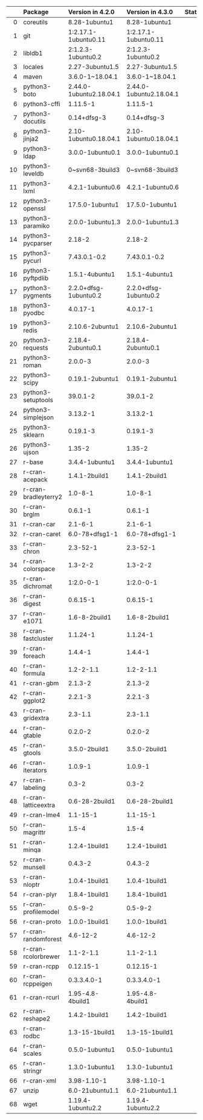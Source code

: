 <!-- markdown-link-check-disable -->

|    | Package              | Version in 4.2.0        | Version in 4.3.0        | Status   |
|---:|:---------------------|:------------------------|:------------------------|:---------|
|  0 | coreutils            | 8.28-1ubuntu1           | 8.28-1ubuntu1           |          |
|  1 | git                  | 1:2.17.1-1ubuntu0.11    | 1:2.17.1-1ubuntu0.11    |          |
|  2 | libldb1              | 2:1.2.3-1ubuntu0.2      | 2:1.2.3-1ubuntu0.2      |          |
|  3 | locales              | 2.27-3ubuntu1.5         | 2.27-3ubuntu1.5         |          |
|  4 | maven                | 3.6.0-1~18.04.1         | 3.6.0-1~18.04.1         |          |
|  5 | python3-boto         | 2.44.0-1ubuntu2.18.04.1 | 2.44.0-1ubuntu2.18.04.1 |          |
|  6 | python3-cffi         | 1.11.5-1                | 1.11.5-1                |          |
|  7 | python3-docutils     | 0.14+dfsg-3             | 0.14+dfsg-3             |          |
|  8 | python3-jinja2       | 2.10-1ubuntu0.18.04.1   | 2.10-1ubuntu0.18.04.1   |          |
|  9 | python3-ldap         | 3.0.0-1ubuntu0.1        | 3.0.0-1ubuntu0.1        |          |
| 10 | python3-leveldb      | 0~svn68-3build3         | 0~svn68-3build3         |          |
| 11 | python3-lxml         | 4.2.1-1ubuntu0.6        | 4.2.1-1ubuntu0.6        |          |
| 12 | python3-openssl      | 17.5.0-1ubuntu1         | 17.5.0-1ubuntu1         |          |
| 13 | python3-paramiko     | 2.0.0-1ubuntu1.3        | 2.0.0-1ubuntu1.3        |          |
| 14 | python3-pycparser    | 2.18-2                  | 2.18-2                  |          |
| 15 | python3-pycurl       | 7.43.0.1-0.2            | 7.43.0.1-0.2            |          |
| 16 | python3-pyftpdlib    | 1.5.1-4ubuntu1          | 1.5.1-4ubuntu1          |          |
| 17 | python3-pygments     | 2.2.0+dfsg-1ubuntu0.2   | 2.2.0+dfsg-1ubuntu0.2   |          |
| 18 | python3-pyodbc       | 4.0.17-1                | 4.0.17-1                |          |
| 19 | python3-redis        | 2.10.6-2ubuntu1         | 2.10.6-2ubuntu1         |          |
| 20 | python3-requests     | 2.18.4-2ubuntu0.1       | 2.18.4-2ubuntu0.1       |          |
| 21 | python3-roman        | 2.0.0-3                 | 2.0.0-3                 |          |
| 22 | python3-scipy        | 0.19.1-2ubuntu1         | 0.19.1-2ubuntu1         |          |
| 23 | python3-setuptools   | 39.0.1-2                | 39.0.1-2                |          |
| 24 | python3-simplejson   | 3.13.2-1                | 3.13.2-1                |          |
| 25 | python3-sklearn      | 0.19.1-3                | 0.19.1-3                |          |
| 26 | python3-ujson        | 1.35-2                  | 1.35-2                  |          |
| 27 | r-base               | 3.4.4-1ubuntu1          | 3.4.4-1ubuntu1          |          |
| 28 | r-cran-acepack       | 1.4.1-2build1           | 1.4.1-2build1           |          |
| 29 | r-cran-bradleyterry2 | 1.0-8-1                 | 1.0-8-1                 |          |
| 30 | r-cran-brglm         | 0.6.1-1                 | 0.6.1-1                 |          |
| 31 | r-cran-car           | 2.1-6-1                 | 2.1-6-1                 |          |
| 32 | r-cran-caret         | 6.0-78+dfsg1-1          | 6.0-78+dfsg1-1          |          |
| 33 | r-cran-chron         | 2.3-52-1                | 2.3-52-1                |          |
| 34 | r-cran-colorspace    | 1.3-2-2                 | 1.3-2-2                 |          |
| 35 | r-cran-dichromat     | 1:2.0-0-1               | 1:2.0-0-1               |          |
| 36 | r-cran-digest        | 0.6.15-1                | 0.6.15-1                |          |
| 37 | r-cran-e1071         | 1.6-8-2build1           | 1.6-8-2build1           |          |
| 38 | r-cran-fastcluster   | 1.1.24-1                | 1.1.24-1                |          |
| 39 | r-cran-foreach       | 1.4.4-1                 | 1.4.4-1                 |          |
| 40 | r-cran-formula       | 1.2-2-1.1               | 1.2-2-1.1               |          |
| 41 | r-cran-gbm           | 2.1.3-2                 | 2.1.3-2                 |          |
| 42 | r-cran-ggplot2       | 2.2.1-3                 | 2.2.1-3                 |          |
| 43 | r-cran-gridextra     | 2.3-1.1                 | 2.3-1.1                 |          |
| 44 | r-cran-gtable        | 0.2.0-2                 | 0.2.0-2                 |          |
| 45 | r-cran-gtools        | 3.5.0-2build1           | 3.5.0-2build1           |          |
| 46 | r-cran-iterators     | 1.0.9-1                 | 1.0.9-1                 |          |
| 47 | r-cran-labeling      | 0.3-2                   | 0.3-2                   |          |
| 48 | r-cran-latticeextra  | 0.6-28-2build1          | 0.6-28-2build1          |          |
| 49 | r-cran-lme4          | 1.1-15-1                | 1.1-15-1                |          |
| 50 | r-cran-magrittr      | 1.5-4                   | 1.5-4                   |          |
| 51 | r-cran-minqa         | 1.2.4-1build1           | 1.2.4-1build1           |          |
| 52 | r-cran-munsell       | 0.4.3-2                 | 0.4.3-2                 |          |
| 53 | r-cran-nloptr        | 1.0.4-1build1           | 1.0.4-1build1           |          |
| 54 | r-cran-plyr          | 1.8.4-1build1           | 1.8.4-1build1           |          |
| 55 | r-cran-profilemodel  | 0.5-9-2                 | 0.5-9-2                 |          |
| 56 | r-cran-proto         | 1.0.0-1build1           | 1.0.0-1build1           |          |
| 57 | r-cran-randomforest  | 4.6-12-2                | 4.6-12-2                |          |
| 58 | r-cran-rcolorbrewer  | 1.1-2-1.1               | 1.1-2-1.1               |          |
| 59 | r-cran-rcpp          | 0.12.15-1               | 0.12.15-1               |          |
| 60 | r-cran-rcppeigen     | 0.3.3.4.0-1             | 0.3.3.4.0-1             |          |
| 61 | r-cran-rcurl         | 1.95-4.8-4build1        | 1.95-4.8-4build1        |          |
| 62 | r-cran-reshape2      | 1.4.2-1build1           | 1.4.2-1build1           |          |
| 63 | r-cran-rodbc         | 1.3-15-1build1          | 1.3-15-1build1          |          |
| 64 | r-cran-scales        | 0.5.0-1ubuntu1          | 0.5.0-1ubuntu1          |          |
| 65 | r-cran-stringr       | 1.3.0-1ubuntu1          | 1.3.0-1ubuntu1          |          |
| 66 | r-cran-xml           | 3.98-1.10-1             | 3.98-1.10-1             |          |
| 67 | unzip                | 6.0-21ubuntu1.1         | 6.0-21ubuntu1.1         |          |
| 68 | wget                 | 1.19.4-1ubuntu2.2       | 1.19.4-1ubuntu2.2       |          |